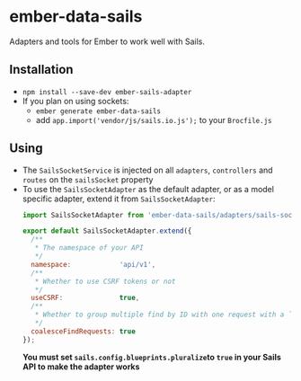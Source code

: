 ember-data-sails
================

Adapters and tools for Ember to work well with Sails.

## Installation

* `npm install --save-dev ember-sails-adapter`
* If you plan on using sockets:
  * `ember generate ember-data-sails`
  * add `app.import('vendor/js/sails.io.js');` to your `Brocfile.js`

## Using

* The `SailsSocketService` is injected on all `adapters`, `controllers` and `routes` on the `sailsSocket` property
* To use the `SailsSocketAdapter` as the default adapter, or as a model specific adapter, extend it from `SailsSocketAdapter`:
    ```js
    import SailsSocketAdapter from 'ember-data-sails/adapters/sails-socket';
    
    export default SailsSocketAdapter.extend({
      /**
       * The namespace of your API
       */
      namespace:            'api/v1',
      /**
       * Whether to use CSRF tokens or not
       */
      useCSRF:              true,
      /**
       * Whether to group multiple find by ID with one request with a `where`
       */
      coalesceFindRequests: true
    });
    ```
    **You must set `sails.config.blueprints.pluralize`to `true` in your Sails API  to make the adapter works**
